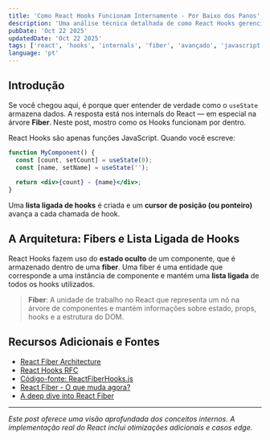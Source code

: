 ```yaml
---
title: 'Como React Hooks Funcionam Internamente - Por Baixo dos Panos'
description: 'Uma análise técnica detalhada de como React Hooks gerenciam estado através de fibers e tokens de instância.'
pubDate: 'Oct 22 2025'
updatedDate: 'Oct 22 2025'
tags: ['react', 'hooks', 'internals', 'fiber', 'avançado', 'javascript']
language: 'pt'
---
```


## Introdução

Se você chegou aqui, é porque quer entender de verdade como o `useState` armazena dados. A resposta está nos internals do React — em especial na árvore **Fiber**. Neste post, mostro como os Hooks funcionam por dentro.

React Hooks são apenas funções JavaScript. Quando você escreve:

```jsx
function MyComponent() {
  const [count, setCount] = useState(0);
  const [name, setName] = useState('');
  
  return <div>{count} - {name}</div>;
}
```

Uma **lista ligada de hooks** é criada e um **cursor de posição (ou ponteiro)** avança a cada chamada de hook.

## A Arquitetura: Fibers e Lista Ligada de Hooks

React Hooks fazem uso do **estado oculto** de um componente, que é armazenado dentro de uma **fiber**. Uma fiber é uma entidade que corresponde a uma instância de componente e mantém uma **lista ligada** de todos os hooks utilizados.

> **Fiber**: A unidade de trabalho no React que representa um nó na árvore de componentes e mantém informações sobre estado, props, hooks e a estrutura do DOM.



## Recursos Adicionais e Fontes

- [React Fiber Architecture](https://github.com/acdlite/react-fiber-architecture)
- [React Hooks RFC](https://github.com/reactjs/rfcs/blob/main/text/0068-react-hooks.md)
- [Código-fonte: ReactFiberHooks.js](https://github.com/facebook/react/blob/main/packages/react-reconciler/src/ReactFiberHooks.js)
- [React Fiber - O que muda agora?](https://raphamorim.io/entendendo-react-fiber/)
- [A deep dive into React Fiber](https://blog.logrocket.com/deep-dive-react-fiber/)

---

*Este post oferece uma visão aprofundada dos conceitos internos. A implementação real do React inclui otimizações adicionais e casos edge.*